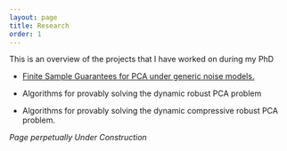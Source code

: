 ```yaml
---
layout: page
title: Research
order: 1
---
```



This is an overview of the projects that I have worked on during my PhD

* [Finite Sample Guarantees for PCA under generic noise models.](PCALimits.html)

* Algorithms for provably solving the dynamic robust PCA problem

* Algorithms for provably solving the dynamic compressive robust PCA problem.


*Page perpetually Under Construction*




